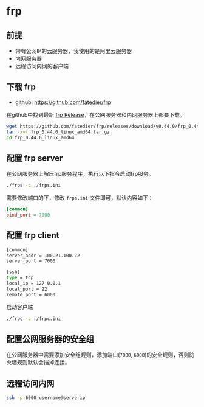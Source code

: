 # frp

## 前提

- 带有公网IP的云服务器，我使用的是阿里云服务器
- 内网服务器
- 远程访问内网的客户端

## 下载 frp

- github: <https://github.com/fatedier/frp>

在github中找到最新 [frp Release](https://github.com/fatedier/frp/releases)，在公网服务器和内网服务器上都要下载。

```bash
wget https://github.com/fatedier/frp/releases/download/v0.44.0/frp_0.44.0_linux_amd64.tar.gz
tar -xvf frp_0.44.0_linux_amd64.tar.gz
cd frp_0.44.0_linux_amd64
```

## 配置 frp server

在公网服务器上解压frp服务程序，执行以下指令启动frp服务。

```bash
./frps -c ./frps.ini
```

需要修改端口的下，修改 `frps.ini` 文件即可，默认内容如下：

```ini
[common]
bind_port = 7000
```

## 配置 frp client

```bash
[common]
server_addr = 100.21.100.22
server_port = 7000

[ssh]
type = tcp
local_ip = 127.0.0.1
local_port = 22
remote_port = 6000
```

启动客户端

```bash
./frpc -c ./frpc.ini
```

## 配置公网服务器的安全组

在公网服务器中需要添加安全组规则，添加端口(`7000`, `6000`)的安全规则，否则防火墙规则默认会挡掉连接。

## 远程访问内网

```bash
ssh -p 6000 username@serverip
```